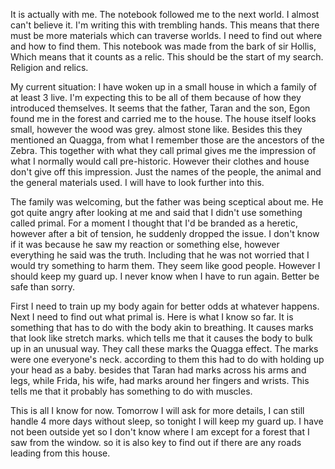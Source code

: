 It is actually with me. The notebook followed me to the next world. I almost can't believe it. I'm writing this with trembling hands. This means that there must be more materials which can traverse worlds. I need to find out where and how to find them. This notebook was made from the bark of sir Hollis, Which means that it counts as a relic. This should be the start of my search. Religion and relics.

My current situation:
I have woken up in a small house in which a family of at least 3 live. I'm expecting this to be all of them because of how they introduced themselves. It seems that the father, Taran and the son, Egon found me in the forest and carried me to the house. 
The house itself looks small, however the wood was grey. almost stone like. Besides this they mentioned an Quagga, from what I remember those are the ancestors of the Zebra. This together with what they call primal gives me the impression of what I normally would call pre-historic. However their clothes and house don't give off this impression. Just the names of the people, the animal and the general materials used. I will have to look further into this.

The family was welcoming, but the father was being sceptical about me. He got quite angry after looking at me and said that I didn't use something called primal. For a moment I thought that I'd be branded as a heretic, however after a bit of tension, he suddenly dropped the issue. I don't know if it was because he saw my reaction or something else, however everything he said was the truth. Including that he was not worried that I would try something to harm them. They seem like good people. However I should keep my guard up. I never know when I have to run again. Better be safe than sorry. 

First I need to train up my body again for better odds at whatever happens. Next I need to find out what primal is. Here is what I know so far.
It is something that has to do with the body akin to breathing.
It causes marks that look like stretch marks. which tells me that it causes the body to bulk up in an unusual way. They call these marks the Quagga effect.
The marks were one everyone's neck. according to them this had to do with holding up your head as a baby. besides that Taran had marks across his arms and legs, while Frida, his wife, had marks around her fingers and wrists. This tells me that it probably has something to do with muscles. 

This is all I know for now. Tomorrow I will ask for more details, I can still handle 4 more days without sleep, so tonight I will keep my guard up. I have not been outside yet so I don't know where I am except for a forest that I saw from the window. so it is also key to find out if there are any roads leading from this house.